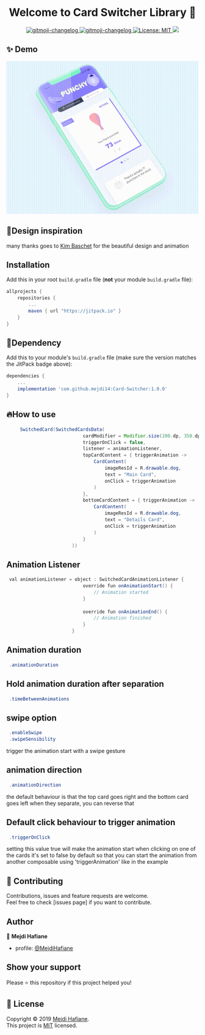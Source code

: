 <h1 align="center">Welcome to Card Switcher Library 👋</h1>

<p align="center">
  <a href="https://github.com/frinyvonnick/gitmoji-changelog">
    <img src="https://img.shields.io/badge/API-15%2B-blue.svg?style=flat" alt="gitmoji-changelog">
  </a>  <a href="https://github.com/frinyvonnick/gitmoji-changelog">
    <img src="https://jitpack.io/v/mejdi14/AndroidColorPicker.svg" alt="gitmoji-changelog">
  </a>
  </a>
	<a href="https://github.com/kefranabg/readme-md-generator/blob/master/LICENSE">
    <img alt="License: MIT" src="https://img.shields.io/badge/license-MIT-yellow.svg" target="_blank" />
  </a>
  <a href="https://codecov.io/gh/kefranabg/readme-md-generator">
    <img src="https://codecov.io/gh/kefranabg/readme-md-generator/branch/master/graph/badge.svg" />
  </a>
</p>

## ✨ Demo
<p align="center">
<img src="https://github.com/mejdi14/Card-Switcher/blob/main/app/images/demo.gif" height="400" width="550" >
	</p>
	
## :art:Design inspiration
many thanks goes to [Kim Baschet](https://twitter.com/Kim_____B) for the beautiful design and animation


## Installation

Add this in your root `build.gradle` file (**not** your module `build.gradle` file):

```gradle
allprojects {
	repositories {
		...
		maven { url "https://jitpack.io" }
	}
}
``` 
## :hammer:Dependency

Add this to your module's `build.gradle` file (make sure the version matches the JitPack badge above):

```gradle
dependencies {
	...
	implementation 'com.github.mejdi14:Card-Switcher:1.0.0'
}
```


## :fire:How to use

``` java
     SwitchedCard(SwitchedCardsData(
                            cardModifier = Modifier.size(200.dp, 350.dp),
                            triggerOnClick = false,
                            listener = animationListener,
                            topCardContent = { triggerAnimation ->
                                CardContent(
                                    imageResId = R.drawable.dog,
                                    text = "Main Card",
                                    onClick = triggerAnimation
                                )
                            },
                            bottomCardContent = { triggerAnimation ->
                                CardContent(
                                    imageResId = R.drawable.dog,
                                    text = "Details Card",
                                    onClick = triggerAnimation
                                )
                            }
                        ))
```

Animation Listener
-----

``` java
 val animationListener = object : SwitchedCardAnimationListener {
                            override fun onAnimationStart() {
                                // Animation started
                            }

                            override fun onAnimationEnd() {
                                // Animation finished
                            }
                        }
```
Animation duration
-----

``` java
 .animationDuration
```

Hold animation duration after separation
-----

``` java
 .timeBetweenAnimations
```

swipe option
-----

``` java
 .enableSwipe
 .swipeSensibility
```
trigger the animation start with a swipe gesture

animation direction 
-----
``` java
 .animationDirection
```
the default behaviour is that the top card goes right and the bottom card goes left when they separate, you can reverse that

Default click behaviour to trigger animation
-----
``` java
 .triggerOnClick
```
setting this value true will make the animation start when clicking on one of the cards
it's set to false by default so that you can start the animation from another composable using 'triggerAnimation' like in the example



## 🤝 Contributing

Contributions, issues and feature requests are welcome.<br />
Feel free to check [issues page] if you want to contribute.<br />


## Author

👤 **Mejdi Hafiane**

- profile: [@MejdiHafiane](https://twitter.com/mejdi141)

## Show your support

Please ⭐️ this repository if this project helped you!


## 📝 License

Copyright © 2019 [Mejdi Hafiane](https://github.com/mejdi14).<br />
This project is [MIT](https://github.com/mejdi14/readme-md-generator/blob/master/LICENSE) licensed.
